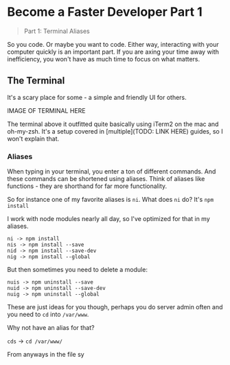 # Become a Faster Developer Part 1

> Part 1: Terminal Aliases

So you code. Or maybe you want to code. Either way, interacting with your computer quickly is an important part.
If you are axing your time away with inefficiency, you won't have as much time to focus on what matters.

## The Terminal

It's a scary place for some - a simple and friendly UI for others.

IMAGE OF TERMINAL HERE

The terminal above it outfitted quite basically using iTerm2 on the mac and oh-my-zsh.
It's a setup covered in [multiple](TODO: LINK HERE) guides, so I won't explain that.

### Aliases

When typing in your terminal, you enter a ton of different commands.
And these commands can be shortened using aliases.
Think of aliases like functions - they are shorthand for far more functionality.

So for instance one of my favorite aliases is `ni`. What does `ni` do? It's `npm install `

I work with node modules nearly all day, so I've optimized for that in my aliases.

```
ni -> npm install
nis -> npm install --save
nid -> npm install --save-dev
nig -> npm install --global
```

But then sometimes you need to delete a module:

```
nuis -> npm uninstall --save
nuid -> npm uninstall --save-dev
nuig -> npm uninstall --global
```

These are just ideas for you though, perhaps you do server admin often and you need to `cd` into `/var/www`.

Why not have an alias for that?

`cds` -> `cd /var/www/`

From anyways in the file sy
